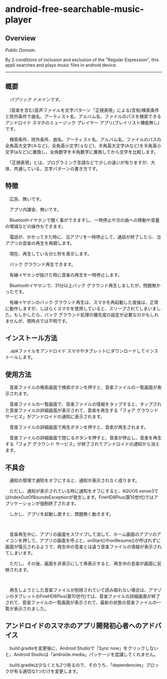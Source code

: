# android-free-searchable-music-player

## Overview

*Public Domain.*

By 2 conditions of inclusion and exclusion of the "Regular Expression", this appli searches and plays music files in android device.

---

## 概要

　*パブリック ドメインです。*

　(音楽を含む)音声ファイルを文字パターン「正規表現」による(含有)検索条件と除外条件で曲名、アーティスト名、アルバム名、ファイルのパスを検索できるアンドロイド スマホのミュージック プレイヤー アプリ(プレイリスト機能無し)です。

　検索条件、除外条件、曲名、アーティスト名、アルバム名、ファイルのパスの全角英大文字(Ａなど)、全角英小文字(ａなど)、半角英大文字(Aなど)を半角英小文字(aなど)に置換し、全角数字を半角数字に置換してから文字を比較します。

　「正規表現」とは、プログラミング言語などで少しの違いが有りますが、大体、共通している、文字パターンの書き方です。

## 特徴

　広告、無いです。

　アプリ内課金、無いです。

　Bluetoothイヤホンで聴く事ができますし、一時停止や次の曲への移動や音量の増減などの操作もできます。

　電話が、かかってきた時に、当アプリを一時停止して、通話が終了したら、当アプリの音楽の再生を再開します。

　現在、再生している分と秒を表示します。

　バック グラウンド再生できます。

　有線イヤホンが抜けた時に音楽の再生を一時停止します。

　Bluetoothイヤホンで、31分以上バック グラウンド再生しましたが、問題無かったです。

　有線イヤホンのバック グラウンド再生は、スマホを再起動した直後は、正常に動作しますが、しばらくスマホを使用していると、スリープされてしまいました。もしかしたら、バック グラウンド処理の優先度の設定が必要なのかもしれませんが、現時点では不明です。

## インストール方法

　.apkファイルをアンドロイド スマホやタブレットにダウンロードしてインストールします。

## 使用方法

　音楽ファイルの検索画面で検索ボタンを押すと、音楽ファイルの一覧画面が表示されます。

　音楽ファイルの一覧画面で、音楽ファイルの情報をタップすると、タップされた音楽ファイルの詳細画面が表示されて、音楽を再生する「フォア グラウンド サービス」がアンドロイドの通知に表示されます。

　音楽ファイルの詳細画面で再生ボタンを押すと、音楽が再生されます。

　音楽ファイルの詳細画面で閉じるボタンを押すと、音楽が停止し、音楽を再生する「フォア グラウンド サービス」が終了されてアンドロイドの通知から消えます。

## 不具合

　通知の管理で通知をオフにすると、通知が表示されなく成ります。

　ただし、通知が表示されている時に通知をオフにすると、AQUOS sense3ではIndexOutOfBoundsExceptionが発生します。FireHD8Plus(第10世代)ではアプリケーションが強制終了されます。

　しかし、アプリを起動し直すと、問題無く動きます。

<br />

　音楽再生中に、アプリの画面をスワイプして消して、ホーム画面のアプリのアイコンを押して、アプリの画面を呼ぶと、onStart()やonResume()が呼ばれずに画面が復元されるようで、再生中の音楽とは違う音楽ファイルの情報が表示されてしまいます。

　ただし、その後、画面を非表示にして再表示すると、再生中の音楽が画面に反映されます。

<br />

　再生しようとした音楽ファイルが削除されていて読み取れない場合は、アマゾンのタブレットのFireHD8Plus(第10世代)では、音楽ファイルの詳細画面が終了されて、音楽ファイルの一覧画面が表示されて、最新の状態の音楽ファイルの一覧が表示されました。


## アンドロイドのスマホのアプリ開発初心者へのアドバイス

　build.gradleを変更後に、Android Studioで「Sync now」をクリックしないと、Android Studioは「androidx.media」パッケージを認識してくれません。

　build.gradleは少なくとも2つ有るので、そのうち、「dependencies」ブロックが有る適切な1つだけを変更します。
